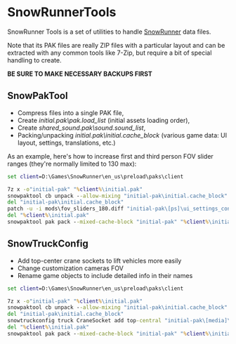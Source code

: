 # SnowRunnerTools
SnowRunner Tools is a set of utilities to handle [SnowRunner](https://snowrunner-thegame.com/) data files.

Note that its PAK files are really ZIP files with a particular layout and can be extracted with any common tools like 7-Zip,
but require a bit of special handling to create.

**BE SURE TO MAKE NECESSARY BACKUPS FIRST**

## SnowPakTool
* Compress files into a single PAK file,
* Create _initial.pak\pak.load_list_ (initial assets loading order),
* Create _shared_sound.pak\sound.sound_list_,
* Packing/unpacking _initial.pak\initial.cache_block_ (various game data: UI layout, settings, translations, etc.)

As an example, here's how to increase first and third person FOV slider ranges (they're normally limited to 130 max):

```bat
set client=D:\Games\SnowRunner\en_us\preload\paks\client

7z x -o"initial-pak" "%client%\initial.pak"
snowpaktool cb unpack --allow-mixing "initial-pak\initial.cache_block" "initial-pak"
del "initial-pak\initial.cache_block"
patch -u -i mods\fov_sliders_180.diff "initial-pak\[ps]\ui_settings_controller.sso"
del "%client%\initial.pak"
snowpaktool pak pack --mixed-cache-block "initial-pak" "%client%\initial.pak"
```

## SnowTruckConfig
* Add top-center crane sockets to lift vehicles more easily
* Change customization cameras FOV
* Rename game objects to include detailed info in their names

```bat
set client=D:\Games\SnowRunner\en_us\preload\paks\client

7z x -o"initial-pak" "%client%\initial.pak"
snowpaktool cb unpack --allow-mixing "initial-pak\initial.cache_block" "initial-pak"
del "initial-pak\initial.cache_block"
snowtruckconfig truck CraneSocket add top-central "initial-pak\[media]\classes\trucks\hummer_h2.xml"
del "%client%\initial.pak"
snowpaktool pak pack --mixed-cache-block "initial-pak" "%client%\initial.pak"
```
